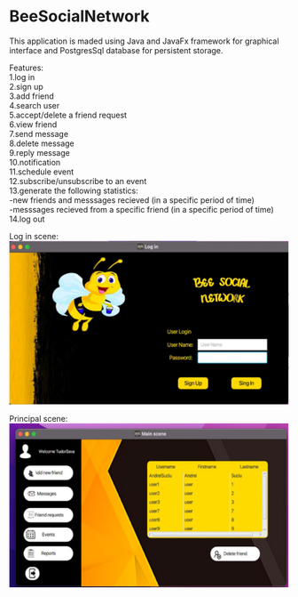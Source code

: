 # BeeSocialNetwork
This application is maded using Java and JavaFx framework for graphical interface and PostgresSql database for persistent storage.

Features:</br>
  1.log in </br>
  2.sign up</br>
  3.add friend</br>
  4.search user</br>
  5.accept/delete a friend request</br>
  6.view friend</br>
  7.send message</br>
  8.delete message</br>
  9.reply message</br>
  10.notification</br>
  11.schedule event</br>
  12.subscribe/unsubscribe to an event</br>
  13.generate the following statistics:</br>
        -new friends and messsages recieved (in a specific period of time)</br>
        -messsages recieved from a specific friend (in a specific period of time)</br>
  14.log out</br>

Log in scene:
![image](https://github.com/AndreiSuciu4/BeeSocialNetwork/blob/master/images/LogIn.png)

Principal scene:
![image](https://github.com/AndreiSuciu4/BeeSocialNetwork/blob/master/images/Untitled.png)
